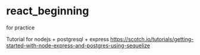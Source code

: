 # react_beginning
for practice

Tutorial for nodejs + postgresql + express
https://scotch.io/tutorials/getting-started-with-node-express-and-postgres-using-sequelize
